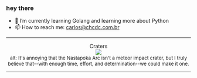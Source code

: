 ### hey there 

- :seedling: I’m currently learning Golang and learning more about Python
- :mailbox: How to reach me: carlos@chcdc.com.br


---


<!-- xkcd -->
<p align="center">Craters</br><img src=https://imgs.xkcd.com/comics/craters.png></br><font size =2>alt: It's annoying that the Nastapoka Arc isn't a meteor impact crater, but I truly believe that--with enough time, effort, and determination--we could make it one.</br></font></p></table></p> 


<!-- xkcd -->
---
